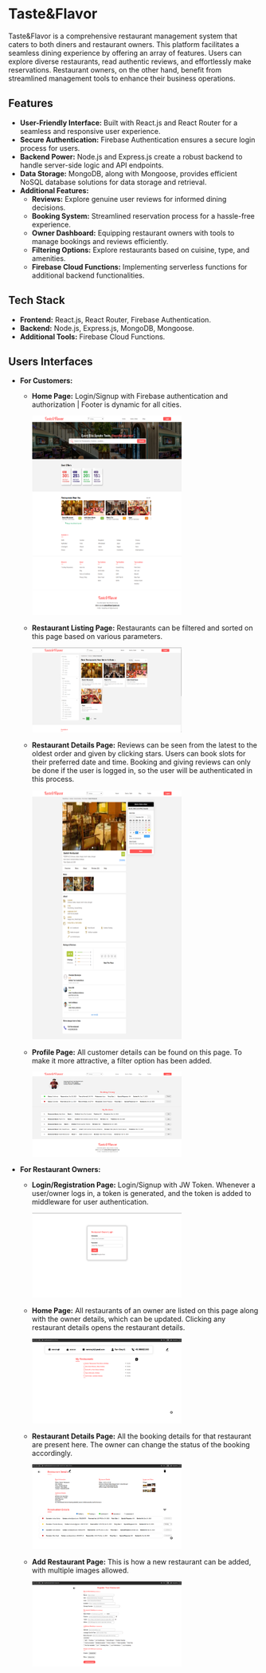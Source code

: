 # Taste&Flavor

Taste&Flavor is a comprehensive restaurant management system that caters to both diners and restaurant owners. This platform facilitates a seamless dining experience by offering an array of features. Users can explore diverse restaurants, read authentic reviews, and effortlessly make reservations. Restaurant owners, on the other hand, benefit from streamlined management tools to enhance their business operations.

## Features

- **User-Friendly Interface:** Built with React.js and React Router for a seamless and responsive user experience.
- **Secure Authentication:** Firebase Authentication ensures a secure login process for users.
- **Backend Power:** Node.js and Express.js create a robust backend to handle server-side logic and API endpoints.
- **Data Storage:** MongoDB, along with Mongoose, provides efficient NoSQL database solutions for data storage and retrieval.
- **Additional Features:**
  - **Reviews:** Explore genuine user reviews for informed dining decisions.
  - **Booking System:** Streamlined reservation process for a hassle-free experience.
  - **Owner Dashboard:** Equipping restaurant owners with tools to manage bookings and reviews efficiently.
  - **Filtering Options:** Explore restaurants based on cuisine, type, and amenities.
  - **Firebase Cloud Functions:** Implementing serverless functions for additional backend functionalities.

## Tech Stack

- **Frontend:** React.js, React Router, Firebase Authentication.
- **Backend:** Node.js, Express.js, MongoDB, Mongoose.
- **Additional Tools:** Firebase Cloud Functions.

## Users Interfaces

- **For Customers:**

  - **Home Page:** Login/Signup with Firebase authentication and authorization | Footer is dynamic for all cities.

    <img src="/UIs/home.png" alt="Getting Started" width="300" height="400">

  - **Restaurant Listing Page:** Restaurants can be filtered and sorted on this page based on various parameters.

    <img src="/UIs/listing.png" alt="Getting Started" width="300" height="170">

  - **Restaurant Details Page:** Reviews can be seen from the latest to the oldest order and given by clicking stars. Users can book slots for their preferred date and time. Booking and giving reviews can only be done if the user is logged in, so the user will be authenticated in this process.

    <img src="/UIs/res.png" alt="Getting Started" width="300" height="500">

  - **Profile Page:** All customer details can be found on this page. To make it more attractive, a filter option has been added.

    <img src="/UIs/profile.png" alt="Getting Started" width="300" height="170">

- **For Restaurant Owners:**

  - **Login/Registration Page:** Login/Signup with JW Token. Whenever a user/owner logs in, a token is generated, and the token is added to middleware for user authentication.

    <img src="/UIs/login.png" alt="Getting Started" width="300" height="170">

  - **Home Page:** All restaurants of an owner are listed on this page along with the owner details, which can be updated. Clicking any restaurant details opens the restaurant details.

    <img src="/UIs/owner-home.png" alt="Getting Started" width="300" height="170">

  - **Restaurant Details Page:** All the booking details for that restaurant are present here. The owner can change the status of the booking accordingly.

    <img src="/UIs/res-det.png" alt="Getting Started" width="300" height="170">

  - **Add Restaurant Page:** This is how a new restaurant can be added, with multiple images allowed.

    <img src="/UIs/add-res.png" alt="Getting Started" width="300" height="170">